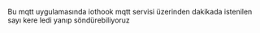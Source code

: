 Bu mqtt uygulamasında iothook mqtt servisi üzerinden dakikada istenilen sayı kere ledi yanıp söndürebiliyoruz
